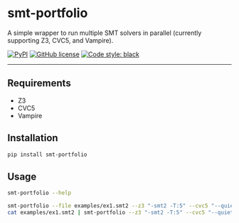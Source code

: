 # smt-portfolio

A simple wrapper to run multiple SMT solvers in parallel (currently supporting Z3, CVC5, and Vampire).

[![PyPI](https://img.shields.io/pypi/v/smt-portfolio)](https://pypi.org/project/smt-portfolio/) [![GitHub license](https://img.shields.io/github/license/yangky11/smt-portfolio)](https://github.com/yangky11/smt-portfolio/blob/main/LICENSE) [![Code style: black](https://img.shields.io/badge/code%20style-black-000000.svg)](https://github.com/psf/black) 

______________________________________________________________________


## Requirements

* Z3
* CVC5
* Vampire

## Installation

```bash
pip install smt-portfolio
```

## Usage

```bash
smt-portfolio --help
```

```bash
smt-portfolio --file examples/ex1.smt2 --z3 "-smt2 -T:5" --cvc5 "--quiet --lang smt --dag-thresh=0 --enum-inst --tlimit 5000" --vampire "--input_syntax smtlib2 --output_mode smtcomp --time_limit 5"
cat examples/ex1.smt2 | smt-portfolio --z3 "-smt2 -T:5" --cvc5 "--quiet --lang smt --dag-thresh=0 --enum-inst --tlimit 5000" --vampire "--input_syntax smtlib2 --output_mode smtcomp --time_limit 5"
```
